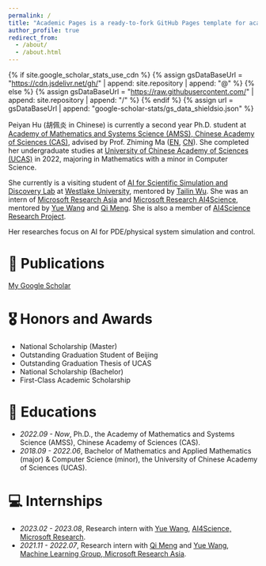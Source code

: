 ```yaml
---
permalink: /
title: "Academic Pages is a ready-to-fork GitHub Pages template for academic personal websites"
author_profile: true
redirect_from: 
  - /about/
  - /about.html
---
```


{% if site.google_scholar_stats_use_cdn %}
{% assign gsDataBaseUrl = "https://cdn.jsdelivr.net/gh/" | append: site.repository | append: "@" %}
{% else %}
{% assign gsDataBaseUrl = "https://raw.githubusercontent.com/" | append: site.repository | append: "/" %}
{% endif %}
{% assign url = gsDataBaseUrl | append: "google-scholar-stats/gs_data_shieldsio.json" %}

<span class='anchor' id='about-me'></span>

Peiyan Hu (胡佩炎 in Chinese) is currently a second year Ph.D. student at [Academy of Mathematics and Systems Science (AMSS), Chinese Academy of Sciences (CAS)](http://www.amss.ac.cn/), advised by Prof. Zhiming Ma ([EN](https://en.wikipedia.org/wiki/Zhi-Ming_Ma), [CN](http://homepage.amss.ac.cn/research/homePage/8eb59241e2e74d828fb84eec0efadba5/myHomePage.html#home)). She completed her undergraduate studies at [University of Chinese Academy of Sciences (UCAS)](https://english.ucas.ac.cn/) in 2022, majoring in Mathematics with a minor in Computer Science. 

She currently is a visiting student of [AI for Scientific Simulation and Discovery Lab](https://ai4s.lab.westlake.edu.cn/) at [Westlake University](https://en.westlake.edu.cn/), mentored by [Tailin Wu](https://tailin.org/). She was an intern of [Microsoft Research Asia](https://www.msra.cn/) and [Microsoft Research AI4Science](https://www.microsoft.com/en-us/research/lab/microsoft-research-ai4science/), mentored by [Yue Wang](https://www.microsoft.com/en-us/research/people/yuwang5/) and [Qi Meng](https://scholar.google.co.jp/citations?user=t-z3K34AAAAJ&hl=en). She is also a member of [AI4Science Research Project](https://ai4sci-research.github.io). 

Her researches focus on AI for PDE/physical system simulation and control.

# 📝 Publications
[My Google Scholar](https://scholar.google.com/citations?user=TcyZu_8AAAAJ&hl=zh-CN)

# 🎖 Honors and Awards
- National Scholarship (Master)
- Outstanding Graduation Student of Beijing
- Outstanding Graduation Thesis of UCAS
- National Scholarship (Bachelor)
- First-Class Academic Scholarship

# 📖 Educations
- *2022.09 - Now*, Ph.D., the Academy of Mathematics and Systems Science (AMSS), Chinese Academy of Sciences (CAS).
- *2018.09 - 2022.06*, Bachelor of Mathematics and Applied Mathematics (major) & Computer Science (minor), the University of Chinese Academy of Sciences (UCAS).

<!-- # 💬 Invited Talks
- *2021.06*, Lorem ipsum dolor sit amet, consectetur adipiscing elit. Vivamus ornare aliquet ipsum, ac tempus justo dapibus sit amet. 
- *2021.03*, Lorem ipsum dolor sit amet, consectetur adipiscing elit. Vivamus ornare aliquet ipsum, ac tempus justo dapibus sit amet.  \| [\[video\]](https://github.com/) -->

# 💻 Internships
- *2023.02 - 2023.08*, Research intern with [Yue Wang](https://www.microsoft.com/en-us/research/people/yuwang5/), [AI4Science, Microsoft Research](https://www.microsoft.com/en-us/research/lab/microsoft-research-ai4science/).
- *2021.11 - 2022.07*, Research intern with [Qi Meng](https://scholar.google.co.jp/citations?user=t-z3K34AAAAJ&hl=en) and [Yue Wang](https://www.microsoft.com/en-us/research/people/yuwang5/), [Machine Learning Group, Microsoft Research Asia](https://www.microsoft.com/en-us/research/lab/microsoft-research-asia/).
